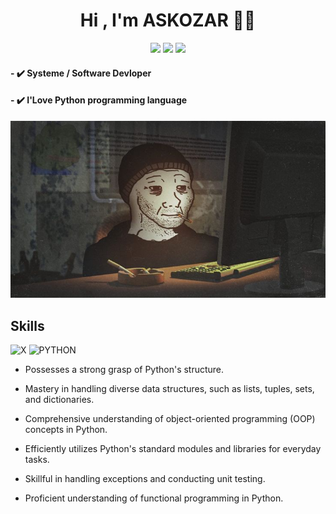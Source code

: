 <h1 align="center">Hi , I'm ASKOZAR 🏴‍☠️</h1>
<p align="center">
    <a href="https://t.me/ASKOZAR"><img src="https://img.shields.io/badge/telegram-%231d1f1e?style=flat&logo=telegram&logoColor=white" /></a>
    <a href="https://www.instagram.com/n5n5_"><img src="https://img.shields.io/badge/instagram-%231d1f1e?style=flat&logo=instagram&logoColor=white" /></a>
    <a href="https://www.facebook.com/MR.ASKOZAR"><img src="https://img.shields.io/badge/facebook-%231d1f1e?style=flat&logo=facebook&logoColor=white" /></a>
</p>

<h4>- ✔️ Systeme / Software Devloper </h4>
<h4>- ✔️ I'Love Python programming language</h4>

![X](65bb8be8de8743022f718c4de898b429.jpg)
## Skills 

![X](https://img.shields.io/badge/Programming%20Languages_:-%231d1f1e?style=for-the-badge)
![PYTHON](https://img.shields.io/badge/python-%231d1f1e?style=for-the-badge&logo=python&logoColor=white)
- Possesses a strong grasp of Python's structure.

- Mastery in handling diverse data structures, such as lists, tuples, sets, and dictionaries.

- Comprehensive understanding of object-oriented programming (OOP) concepts in Python.

- Efficiently utilizes Python's standard modules and libraries for everyday tasks.

- Skillful in handling exceptions and conducting unit testing.

- Proficient understanding of functional programming in Python.

